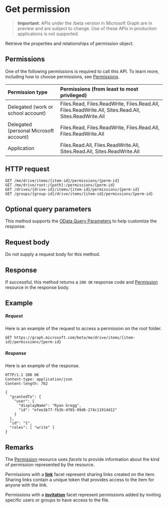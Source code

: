 # Get permission

> **Important**: APIs under the /beta version in Microsoft Graph are in preview and are subject to change. Use of these APIs in production applications is not supported.

Retrieve the properties and relationships of permission object.

## Permissions
One of the following permissions is required to call this API. To learn more, including how to choose permissions, see [Permissions](../../../concepts/permissions_reference.md).

|Permission type      | Permissions (from least to most privileged)              | 
|:--------------------|:---------------------------------------------------------| 
|Delegated (work or school account) | Files.Read, Files.ReadWrite, Files.Read.All, Files.ReadWrite.All, Sites.Read.All, Sites.ReadWrite.All    | 
|Delegated (personal Microsoft account) | Files.Read, Files.ReadWrite, Files.Read.All, Files.ReadWrite.All    | 
|Application | Files.Read.All, Files.ReadWrite.All, Sites.Read.All, Sites.ReadWrite.All | 

## HTTP request

<!-- { "blockType": "ignored" } -->
```http
GET /me/drive/items/{item-id}/permissions/{perm-id}
GET /me/drive/root:/{path}:/permissions/{perm-id}
GET /drives/{drive-id}/items/{item-id}/permissions/{perm-id}
GET /groups/{group-id}/drive/items/{item-id}/permissions/{perm-id}
```
## Optional query parameters
This method supports the [OData Query Parameters](http://developer.microsoft.com/en-us/graph/docs/overview/query_parameters) to help customize the response.

## Request body
Do not supply a request body for this method.

## Response

If successful, this method returns a `200 OK` response code and [Permission](../resources/permission.md) resource in the response body.

## Example

##### Request

Here is an example of the request to access a permission on the root folder.

<!-- {
  "blockType": "request",
  "name": "get_permission"
}-->
```http
GET https://graph.microsoft.com/beta/me/drive/items/{item-id}/permissions/{perm-id}
```
##### Response
Here is an example of the response.
<!-- {
  "blockType": "response",
  "truncated": true,
  "@odata.type": "microsoft.graph.permission"
} -->
```http
HTTP/1.1 200 OK
Content-type: application/json
Content-length: 762

{
  "grantedTo": {
    "user": {
      "displayName": "Ryan Gregg",
      "id": "efee1b77-fb3b-4f65-99d6-274c11914d12"
    }
  },
  "id": "1",
  "roles": [ "write" ]
}
```

## Remarks

The [Permission](../resources/permission.md) resource uses _facets_ to provide information about the kind of permission represented by the resource.

Permissions with a [**link**](../resources/sharinglink.md) facet represent sharing links created on the item. 
Sharing links contain a unique token that provides access to the item for anyone with the link.

Permissions with a [**invitation**](../resources/sharinginvitation.md) facet represent permissions added by inviting specific users or groups to have access to the file.

<!-- uuid: 8fcb5dbc-d5aa-4681-8e31-b001d5168d79
2015-10-25 14:57:30 UTC -->
<!-- {
  "type": "#page.annotation",
  "description": "Get permission",
  "keywords": "",
  "section": "documentation",
  "tocPath": "OneDrive/Item/Get permission"
}-->
